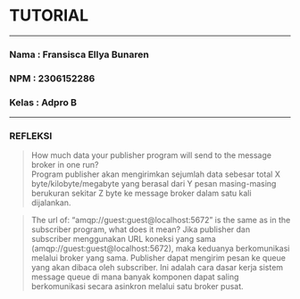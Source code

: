 # TUTORIAL
---
### Nama  : Fransisca Ellya Bunaren
### NPM   : 2306152286
### Kelas : Adpro B
---
### REFLEKSI
> How much data your publisher program will send to the message broker in one run?  
Program publisher akan mengirimkan sejumlah data sebesar total X byte/kilobyte/megabyte yang berasal dari Y pesan masing-masing berukuran sekitar Z byte ke message broker dalam satu kali dijalankan.

> The url of: “amqp://guest:guest@localhost:5672” is the same as in the subscriber program, what does it mean? 
Jika publisher dan subscriber menggunakan URL koneksi yang sama (amqp://guest:guest@localhost:5672), maka keduanya berkomunikasi melalui broker yang sama. Publisher dapat mengirim pesan ke queue yang akan dibaca oleh subscriber. Ini adalah cara dasar kerja sistem message queue di mana banyak komponen dapat saling berkomunikasi secara asinkron melalui satu broker pusat.